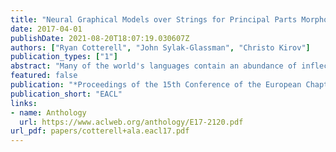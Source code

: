 ```yaml
---
title: "Neural Graphical Models over Strings for Principal Parts Morphological Paradigm Completion"
date: 2017-04-01
publishDate: 2021-08-20T18:07:19.030607Z
authors: ["Ryan Cotterell", "John Sylak-Glassman", "Christo Kirov"]
publication_types: ["1"]
abstract: "Many of the world's languages contain an abundance of inflected forms for each lexeme. A critical task in processing such languages is predicting these inflected forms. We develop a novel statistical model for the problem, drawing on graphical modeling techniques and recent advances in deep learning. We derive a Metropolis-Hastings algorithm to jointly decode the model. Our Bayesian network draws inspiration from principal parts morphological analysis. We demonstrate improvements on 5 languages."
featured: false
publication: "*Proceedings of the 15th Conference of the European Chapter of the Association for Computational Linguistics*"
publication_short: "EACL"
links:
- name: Anthology
  url: https://www.aclweb.org/anthology/E17-2120.pdf
url_pdf: papers/cotterell+ala.eacl17.pdf
---
```


